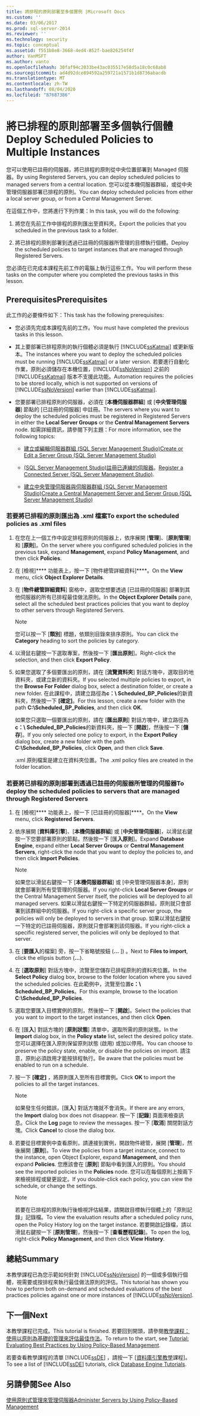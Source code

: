 ```yaml
---
title: 將排程的原則部署至多個實例 |Microsoft Docs
ms.custom: ''
ms.date: 03/06/2017
ms.prod: sql-server-2014
ms.reviewer: ''
ms.technology: security
ms.topic: conceptual
ms.assetid: f551b8e8-3668-4ed4-852f-bae826254f4f
author: VanMSFT
ms.author: vanto
ms.openlocfilehash: 30faf94c2033be43ac035517e58d5a18c0c68ab8
ms.sourcegitcommit: ad4d92dce894592a259721a1571b1d8736abacdb
ms.translationtype: MT
ms.contentlocale: zh-TW
ms.lasthandoff: 08/04/2020
ms.locfileid: "87687386"
---
```

# <a name="deploy-scheduled-policies-to-multiple-instances"></a><span data-ttu-id="a3c35-102">將已排程的原則部署至多個執行個體</span><span class="sxs-lookup"><span data-stu-id="a3c35-102">Deploy Scheduled Policies to Multiple Instances</span></span>
  <span data-ttu-id="a3c35-103">您可以使用已註冊的伺服器，將已排程的原則從中央位置部署到 Managed 伺服器。</span><span class="sxs-lookup"><span data-stu-id="a3c35-103">By using Registered Servers, you can deploy scheduled policies to managed servers from a central location.</span></span> <span data-ttu-id="a3c35-104">您可以從本機伺服器群組，或從中央管理伺服器部署已排程的原則。</span><span class="sxs-lookup"><span data-stu-id="a3c35-104">You can deploy scheduled policies from either a local server group, or from a Central Management Server.</span></span>  
  
 <span data-ttu-id="a3c35-105">在這個工作中，您將進行下列作業：</span><span class="sxs-lookup"><span data-stu-id="a3c35-105">In this task, you will do the following:</span></span>  
  
1.  <span data-ttu-id="a3c35-106">將您在先前工作中排程的原則匯出至資料夾。</span><span class="sxs-lookup"><span data-stu-id="a3c35-106">Export the policies that you scheduled in the previous task to a folder.</span></span>  
  
2.  <span data-ttu-id="a3c35-107">將已排程的原則部署到透過已註冊的伺服器所管理的目標執行個體。</span><span class="sxs-lookup"><span data-stu-id="a3c35-107">Deploy the scheduled policies to target instances that are managed through Registered Servers.</span></span>  
  
 <span data-ttu-id="a3c35-108">您必須在已完成本課程先前工作的電腦上執行這些工作。</span><span class="sxs-lookup"><span data-stu-id="a3c35-108">You will perform these tasks on the computer where you completed the previous tasks in this lesson.</span></span>  
  
## <a name="prerequisites"></a><span data-ttu-id="a3c35-109">Prerequisites</span><span class="sxs-lookup"><span data-stu-id="a3c35-109">Prerequisites</span></span>  
 <span data-ttu-id="a3c35-110">此工作的必要條件如下：</span><span class="sxs-lookup"><span data-stu-id="a3c35-110">This task has the following prerequisites:</span></span>  
  
-   <span data-ttu-id="a3c35-111">您必須先完成本課程先前的工作。</span><span class="sxs-lookup"><span data-stu-id="a3c35-111">You must have completed the previous tasks in this lesson.</span></span>  
  
-   <span data-ttu-id="a3c35-112">其上要部署已排程原則的執行個體必須是執行 [!INCLUDE[ssKatmai](../includes/sskatmai-md.md)] 或更新版本。</span><span class="sxs-lookup"><span data-stu-id="a3c35-112">The instances where you want to deploy the scheduled policies must be running [!INCLUDE[ssKatmai](../includes/sskatmai-md.md)] or a later version.</span></span> <span data-ttu-id="a3c35-113">若要進行自動化作業，原則必須儲存在本機位置，[!INCLUDE[ssNoVersion](../includes/ssnoversion-md.md)] 之前的 [!INCLUDE[ssKatmai](../includes/sskatmai-md.md)] 版本不支援此功能。</span><span class="sxs-lookup"><span data-stu-id="a3c35-113">Automation requires the policies to be stored locally, which is not supported on versions of [!INCLUDE[ssNoVersion](../includes/ssnoversion-md.md)] earlier than [!INCLUDE[ssKatmai](../includes/sskatmai-md.md)].</span></span>  
  
-   <span data-ttu-id="a3c35-114">您要部署已排程原則的伺服器，必須在 [**本機伺服器群組**] 或 [**中央管理伺服器**] 節點的 [已註冊的伺服器] 中註冊。</span><span class="sxs-lookup"><span data-stu-id="a3c35-114">The servers where you want to deploy the scheduled policies must be registered in Registered Servers in either the **Local Server Groups** or the **Central Management Servers** node.</span></span> <span data-ttu-id="a3c35-115">如需詳細資訊，請參閱下列主題：</span><span class="sxs-lookup"><span data-stu-id="a3c35-115">For more information, see the following topics:</span></span>  
  
    -   [<span data-ttu-id="a3c35-116">建立或編輯伺服器群組 &#40;SQL Server Management Studio&#41;</span><span class="sxs-lookup"><span data-stu-id="a3c35-116">Create or Edit a Server Group &#40;SQL Server Management Studio&#41;</span></span>](../ssms/register-servers/create-or-edit-a-server-group-sql-server-management-studio.md)  
  
    -   <span data-ttu-id="a3c35-117">[&#40;SQL Server Management Studio&#41;註冊已連線的伺服器](../ssms/register-servers/register-a-connected-server-sql-server-management-studio.md)。</span><span class="sxs-lookup"><span data-stu-id="a3c35-117">[Register a Connected Server &#40;SQL Server Management Studio&#41;](../ssms/register-servers/register-a-connected-server-sql-server-management-studio.md).</span></span>  
  
    -   [<span data-ttu-id="a3c35-118">建立中央管理伺服器與伺服器群組 &#40;SQL Server Management Studio&#41;</span><span class="sxs-lookup"><span data-stu-id="a3c35-118">Create a Central Management Server and Server Group &#40;SQL Server Management Studio&#41;</span></span>](../ssms/register-servers/create-a-central-management-server-and-server-group.md)  
  
### <a name="to-export-the-scheduled-policies-as-xml-files"></a><span data-ttu-id="a3c35-119">若要將已排程的原則匯出為 .xml 檔案</span><span class="sxs-lookup"><span data-stu-id="a3c35-119">To export the scheduled policies as .xml files</span></span>  
  
1.  <span data-ttu-id="a3c35-120">在您在上一個工作中設定排程原則的伺服器上，依序展開 [**管理**]、[**原則管理**] 和 [**原則**]。</span><span class="sxs-lookup"><span data-stu-id="a3c35-120">On the server where you configured scheduled policies in the previous task, expand **Management**, expand **Policy Management**, and then click **Policies**.</span></span>  
  
2.  <span data-ttu-id="a3c35-121">在 [檢視]\*\*\*\* 功能表上，按一下 [物件總管詳細資料]\*\*\*\*。</span><span class="sxs-lookup"><span data-stu-id="a3c35-121">On the **View** menu, click **Object Explorer Details**.</span></span>  
  
3.  <span data-ttu-id="a3c35-122">在 [**物件總管詳細資料**] 窗格中，選取您想要透過 [已註冊的伺服器] 部署到其他伺服器的所有已排程最佳做法原則。</span><span class="sxs-lookup"><span data-stu-id="a3c35-122">In the **Object Explorer Details** pane, select all the scheduled best practices policies that you want to deploy to other servers through Registered Servers.</span></span>  
  
    > [!NOTE]  
    >  <span data-ttu-id="a3c35-123">您可以按一下 [**類別**] 標題，依類別目錄來排序原則。</span><span class="sxs-lookup"><span data-stu-id="a3c35-123">You can click the **Category** heading to sort the policies by category.</span></span>  
  
4.  <span data-ttu-id="a3c35-124">以滑鼠右鍵按一下選取專案，然後按一下 [**匯出原則**]。</span><span class="sxs-lookup"><span data-stu-id="a3c35-124">Right-click the selection, and then click **Export Policy**.</span></span>  
  
5.  <span data-ttu-id="a3c35-125">如果您選取了多個要匯出的原則，請在 [**流覽資料夾**] 對話方塊中，選取目的地資料夾，或建立新的資料夾。</span><span class="sxs-lookup"><span data-stu-id="a3c35-125">If you selected multiple policies to export, in the **Browse For Folder** dialog box, select a destination folder, or create a new folder.</span></span> <span data-ttu-id="a3c35-126">在此課程中，請建立路徑為**c：\ Scheduled_BP_Policies**的新資料夾，然後按一下 **[確定]**。</span><span class="sxs-lookup"><span data-stu-id="a3c35-126">For this lesson, create a new folder with the path **C:\Scheduled_BP_Policies**, and then click **OK**.</span></span>  
  
     <span data-ttu-id="a3c35-127">如果您只選取一個要匯出的原則，請在 [**匯出原則**] 對話方塊中，建立路徑為**c：\ Scheduled_BP_Policies**的新資料夾，按一下 [**開啟**]，然後按一下 [**儲存**]。</span><span class="sxs-lookup"><span data-stu-id="a3c35-127">If you only selected one policy to export, in the **Export Policy** dialog box, create a new folder with the path **C:\Scheduled_BP_Policies**, click **Open**, and then click **Save**.</span></span>  
  
     <span data-ttu-id="a3c35-128">.xml 原則檔案是建立在資料夾位置。</span><span class="sxs-lookup"><span data-stu-id="a3c35-128">The .xml policy files are created in the folder location.</span></span>  
  
### <a name="to-deploy-the-scheduled-policies-to-servers-that-are-managed-through-registered-servers"></a><span data-ttu-id="a3c35-129">若要將已排程的原則部署到透過已註冊的伺服器所管理的伺服器</span><span class="sxs-lookup"><span data-stu-id="a3c35-129">To deploy the scheduled policies to servers that are managed through Registered Servers</span></span>  
  
1.  <span data-ttu-id="a3c35-130">在 [檢視]\*\*\*\* 功能表上，按一下 [已註冊的伺服器]\*\*\*\*。</span><span class="sxs-lookup"><span data-stu-id="a3c35-130">On the **View** menu, click **Registered Servers**.</span></span>  
  
2.  <span data-ttu-id="a3c35-131">依序展開 [**資料庫引擎**]、[**本機伺服器群組**] 或 [**中央管理伺服器**]，以滑鼠右鍵按一下您要部署原則的節點，然後按一下 [匯**入原則**]。</span><span class="sxs-lookup"><span data-stu-id="a3c35-131">Expand **Database Engine**, expand either **Local Server Groups** or **Central Management Servers**, right-click the node that you want to deploy the policies to, and then click **Import Policies**.</span></span>  
  
    > [!NOTE]  
    >  <span data-ttu-id="a3c35-132">如果您以滑鼠右鍵按一下 [**本機伺服器群組**] 或 [中央管理伺服器本身]，原則就會部署到所有受管理的伺服器。</span><span class="sxs-lookup"><span data-stu-id="a3c35-132">If you right-click **Local Server Groups** or the Central Management Server itself, the policies will be deployed to all managed servers.</span></span> <span data-ttu-id="a3c35-133">如果以滑鼠右鍵按一下特定的伺服器群組，原則就只會部署到該群組中的伺服器。</span><span class="sxs-lookup"><span data-stu-id="a3c35-133">If you right-click a specific server group, the policies will only be deployed to servers in that group.</span></span> <span data-ttu-id="a3c35-134">如果以滑鼠右鍵按一下特定的已註冊伺服器，原則就只會部署到該伺服器。</span><span class="sxs-lookup"><span data-stu-id="a3c35-134">If you right-click a specific registered server, the policies will only be deployed to that server.</span></span>  
  
3.  <span data-ttu-id="a3c35-135">在 [**要匯入**的檔案] 旁，按一下省略號按鈕 (**...** ]) 。</span><span class="sxs-lookup"><span data-stu-id="a3c35-135">Next to **Files to import**, click the ellipsis button (**...**).</span></span>  
  
4.  <span data-ttu-id="a3c35-136">在 [**選取原則**] 對話方塊中，流覽至您儲存已排程原則的資料夾位置。</span><span class="sxs-lookup"><span data-stu-id="a3c35-136">In the **Select Policy** dialog box, browse to the folder location where you saved the scheduled policies.</span></span> <span data-ttu-id="a3c35-137">在此範例中，流覽至位置**c：\ Scheduled_BP_Policies**。</span><span class="sxs-lookup"><span data-stu-id="a3c35-137">For this example, browse to the location **C:\Scheduled_BP_Policies**.</span></span>  
  
5.  <span data-ttu-id="a3c35-138">選取您要匯入目標實例的原則，然後按一下 [**開啟**]。</span><span class="sxs-lookup"><span data-stu-id="a3c35-138">Select the policies that you want to import to the target instances, and then click **Open**.</span></span>  
  
6.  <span data-ttu-id="a3c35-139">在 [匯**入**] 對話方塊的 [**原則狀態**] 清單中，選取所需的原則狀態。</span><span class="sxs-lookup"><span data-stu-id="a3c35-139">In the **Import** dialog box, in the **Policy state** list, select the desired policy state.</span></span> <span data-ttu-id="a3c35-140">您可以選擇在匯入原則保留原則狀態 (啟用) 或加以停用。</span><span class="sxs-lookup"><span data-stu-id="a3c35-140">You can choose to preserve the policy state, enable, or disable the policies on import.</span></span> <span data-ttu-id="a3c35-141">請注意，原則必須啟用才能按排程執行。</span><span class="sxs-lookup"><span data-stu-id="a3c35-141">Be aware that the policies must be enabled to run on a schedule.</span></span>  
  
7.  <span data-ttu-id="a3c35-142">按一下 **[確定]** ，將原則匯入至所有目標實例。</span><span class="sxs-lookup"><span data-stu-id="a3c35-142">Click **OK** to import the policies to all the target instances.</span></span>  
  
    > [!NOTE]  
    >  <span data-ttu-id="a3c35-143">如果發生任何錯誤，[匯**入**] 對話方塊就不會消失。</span><span class="sxs-lookup"><span data-stu-id="a3c35-143">If there are any errors, the **Import** dialog box does not disappear.</span></span> <span data-ttu-id="a3c35-144">按一下 [**記錄**] 頁面來檢查訊息。</span><span class="sxs-lookup"><span data-stu-id="a3c35-144">Click the **Log** page to review the messages.</span></span> <span data-ttu-id="a3c35-145">按一下 [**取消**] 關閉對話方塊。</span><span class="sxs-lookup"><span data-stu-id="a3c35-145">Click **Cancel** to close the dialog box.</span></span>  
  
8.  <span data-ttu-id="a3c35-146">若要從目標實例中查看原則，請連接到實例，開啟物件總管，展開 [**管理**]，然後展開 [**原則**]。</span><span class="sxs-lookup"><span data-stu-id="a3c35-146">To view the policies from a target instance, connect to the instance, open Object Explorer, expand **Management**, and then expand **Policies**.</span></span> <span data-ttu-id="a3c35-147">您應該會在 [**原則**] 節點中看到匯入的原則。</span><span class="sxs-lookup"><span data-stu-id="a3c35-147">You should see the imported policies in the **Policies** node.</span></span> <span data-ttu-id="a3c35-148">您可以在每個原則上按兩下來檢視排程或變更設定。</span><span class="sxs-lookup"><span data-stu-id="a3c35-148">If you double-click each policy, you can view the schedule, or change the settings.</span></span>  
  
    > [!NOTE]  
    >  <span data-ttu-id="a3c35-149">若要在已排程的原則執行後檢視評估結果，請開啟目標執行個體上的「原則記錄」記錄檔。</span><span class="sxs-lookup"><span data-stu-id="a3c35-149">To view the evaluation results after a scheduled policy runs, open the Policy History log on the target instance.</span></span> <span data-ttu-id="a3c35-150">若要開啟記錄檔，請以滑鼠右鍵按一下 [**原則管理**]，然後按一下 [**查看歷程記錄**]。</span><span class="sxs-lookup"><span data-stu-id="a3c35-150">To open the log, right-click **Policy Management**, and then click **View History**.</span></span>  
  
## <a name="summary"></a><span data-ttu-id="a3c35-151">總結</span><span class="sxs-lookup"><span data-stu-id="a3c35-151">Summary</span></span>  
 <span data-ttu-id="a3c35-152">本教學課程已為您示範如何針對 [!INCLUDE[ssNoVersion](../includes/ssnoversion-md.md)] 的一個或多個執行個體，視需要或按排程來執行最佳做法原則的評估。</span><span class="sxs-lookup"><span data-stu-id="a3c35-152">This tutorial has shown you how to perform both on-demand and scheduled evaluations of the best practices policies against one or more instances of [!INCLUDE[ssNoVersion](../includes/ssnoversion-md.md)].</span></span>  
  
## <a name="next"></a><span data-ttu-id="a3c35-153">下一個</span><span class="sxs-lookup"><span data-stu-id="a3c35-153">Next</span></span>  
 <span data-ttu-id="a3c35-154">本教學課程已完成。</span><span class="sxs-lookup"><span data-stu-id="a3c35-154">This tutorial is finished.</span></span> <span data-ttu-id="a3c35-155">若要回到開頭，請參閱[教學課程：使用以原則為基礎的管理來評估最佳作法](../../2014/tutorials/tutorial-evaluating-best-practices-by-using-policy-based-management.md)。</span><span class="sxs-lookup"><span data-stu-id="a3c35-155">To return to the start, see [Tutorial: Evaluating Best Practices by Using Policy-Based Management](../../2014/tutorials/tutorial-evaluating-best-practices-by-using-policy-based-management.md).</span></span>  
  
 <span data-ttu-id="a3c35-156">若要查看教學課程的清單 [!INCLUDE[ssDE](../includes/ssde-md.md)] ，請按一下 [[資料庫引擎教學](../relational-databases/database-engine-tutorials.md)課程]。</span><span class="sxs-lookup"><span data-stu-id="a3c35-156">To see a list of [!INCLUDE[ssDE](../includes/ssde-md.md)] tutorials, click [Database Engine Tutorials](../relational-databases/database-engine-tutorials.md).</span></span>  
  
## <a name="see-also"></a><span data-ttu-id="a3c35-157">另請參閱</span><span class="sxs-lookup"><span data-stu-id="a3c35-157">See Also</span></span>  
 [<span data-ttu-id="a3c35-158">使用原則式管理來管理伺服器</span><span class="sxs-lookup"><span data-stu-id="a3c35-158">Administer Servers by Using Policy-Based Management</span></span>](../relational-databases/policy-based-management/administer-servers-by-using-policy-based-management.md)  
  
  
